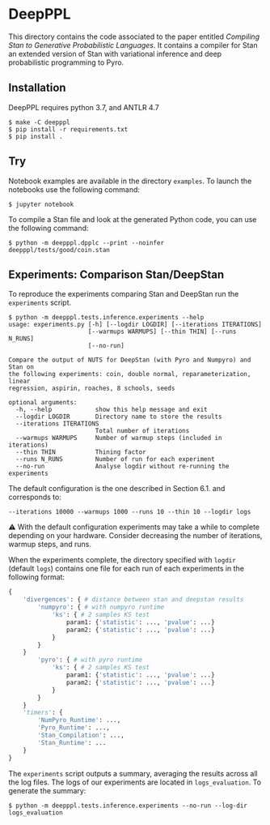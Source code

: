 # DeepPPL

This directory contains the code associated to the paper entitled _Compiling Stan to Generative Probabilistic Languages_.
It contains a compiler for Stan an extended version of Stan with variational inference and deep probabilistic programming to Pyro.

## Installation

DeepPPL requires python 3.7, and ANTLR 4.7

```
$ make -C deepppl
$ pip install -r requirements.txt
$ pip install .
```

## Try

Notebook examples are available in the directory `examples`. 
To launch the notebooks use the following command:

```
$ jupyter notebook
```

To compile a Stan file and look at the generated Python code, you can use the following command:

```
$ python -m deepppl.dpplc --print --noinfer deepppl/tests/good/coin.stan
```


## Experiments: Comparison Stan/DeepStan

To reproduce the experiments comparing Stan and DeepStan run the `experiments` script.

```
$ python -m deepppl.tests.inference.experiments --help
usage: experiments.py [-h] [--logdir LOGDIR] [--iterations ITERATIONS]
                      [--warmups WARMUPS] [--thin THIN] [--runs N_RUNS]
                      [--no-run]

Compare the output of NUTS for DeepStan (with Pyro and Numpyro) and Stan on
the following experiments: coin, double normal, reparameterization, linear
regression, aspirin, roaches, 8 schools, seeds

optional arguments:
  -h, --help            show this help message and exit
  --logdir LOGDIR       Directory name to store the results
  --iterations ITERATIONS
                        Total number of iterations
  --warmups WARMUPS     Number of warmup steps (included in iterations)
  --thin THIN           Thining factor
  --runs N_RUNS         Number of run for each experiment
  --no-run              Analyse logdir without re-running the experiments
```

The default configuration is the one described in Section 6.1. and corresponds to:
```
--iterations 10000 --warmups 1000 --runs 10 --thin 10 --logdir logs
```

:warning: With the default configuration experiments may take a while to complete depending on your hardware.
Consider decreasing the number of iterations, warmup steps, and runs.

When the experiments complete, the directory specified with `logdir` (default `logs`) contains one file for each run of each experiments in the following format:

```python
{
    'divergences': { # distance between stan and deepstan results
        'numpyro': { # with numpyro runtime
            'ks': { # 2 samples KS test
                param1: {'statistic': ..., 'pvalue': ...}
                param2: {'statistic': ..., 'pvalue': ...}
            }
        }
    }
        'pyro': { # with pyro runtime
            'ks': { # 2 samples KS test
                param1: {'statistic': ..., 'pvalue': ...}
                param2: {'statistic': ..., 'pvalue': ...}
            }
        }
    }
    'timers': {
        'NumPyro_Runtime': ...,
        'Pyro_Runtime': ...,
        'Stan_Compilation': ...,
        'Stan_Runtime': ...
    }
}
```

The `experiments` script outputs a summary, averaging the results across all the log files.
The logs of our experiments are located in `logs_evaluation`.
To generate the summary:

```
$ python -m deepppl.tests.inference.experiments --no-run --log-dir logs_evaluation
```